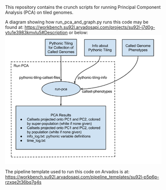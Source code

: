 This repository contains the crunch scripts for running Principal Component Analysis (PCA)
on tiled genomes.

A diagram showing how run_pca_and_graph.py runs this code may be found at: https://workbench.su92l.arvadosapi.com/projects/su92l-j7d0g-ytu1e3983kmvlu5#Description
or below:
![run_pca_and_graph.py diagram](PCAofPythonicTilings.png)

The pipeline template used to run this code on Arvados is at: https://workbench.su92l.arvadosapi.com/pipeline_templates/su92l-p5p6p-rzxqe2t36bq7g4s
